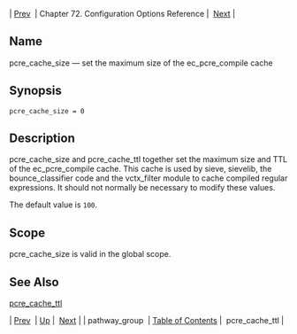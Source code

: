 | [Prev](conf.ref.pathway_group)  | Chapter 72. Configuration Options Reference |  [Next](conf.ref.pcre_cache_ttl) |

<a name="conf.ref.pcre_cache_size"></a>
## Name

pcre_cache_size — set the maximum size of the ec_pcre_compile cache

## Synopsis

`pcre_cache_size = 0`

<a name="idp25833968"></a>
## Description

pcre_cache_size and pcre_cache_ttl together set the maximum size and TTL of the ec_pcre_compile cache. This cache is used by sieve, sievelib, the bounce_classifier code and the vctx_filter module to cache compiled regular expressions. It should not normally be necessary to modify these values.

The default value is `100`.

<a name="idp25836992"></a>
## Scope

pcre_cache_size is valid in the global scope.

<a name="idp25838832"></a>
## See Also

[pcre_cache_ttl](conf.ref.pcre_cache_ttl "pcre_cache_ttl")

| [Prev](conf.ref.pathway_group)  | [Up](config.options.ref) |  [Next](conf.ref.pcre_cache_ttl) |
| pathway_group  | [Table of Contents](index) |  pcre_cache_ttl |

